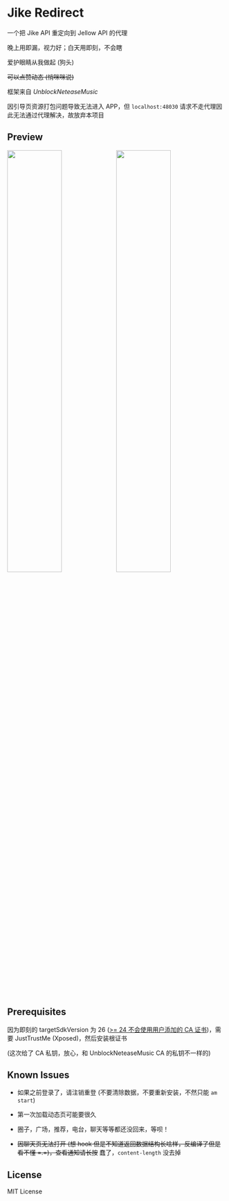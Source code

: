 # Jike Redirect

一个把 Jike API 重定向到 Jellow API 的代理

晚上用即漏，视力好；白天用即刻，不会瞎

爱护眼睛从我做起 (狗头)

~~可以点赞动态 (悄咪咪说)~~

框架来自 *UnblockNeteaseMusic*

因引导页资源打包问题导致无法进入 APP，但 `localhost:48030` 请求不走代理因此无法通过代理解决，故放弃本项目

## Preview

<img src="https://user-images.githubusercontent.com/26399680/63162256-a33d4c00-c054-11e9-95e4-dd216ec8b8a6.jpg" width="50%"/><img src="https://user-images.githubusercontent.com/26399680/63162257-a3d5e280-c054-11e9-90bc-0f4bc3c2e1bd.jpg" width="50%"/>

## Prerequisites

因为即刻的 targetSdkVersion 为 26 ([>= 24 不会使用用户添加的 CA 证书](https://stackoverflow.com/a/40743463))，需要 JustTrustMe (Xposed)，然后安装根证书

(这次给了 CA 私钥，放心，和 UnblockNeteaseMusic CA 的私钥不一样的)

## Known Issues

- 如果之前登录了，请注销重登 (不要清除数据，不要重新安装，不然只能 `am start`)

- 第一次加载动态页可能要很久

- 圈子，广场，推荐，电台，聊天等等都还没回来，等呗！

- ~~因聊天页无法打开 (想 hook 但是不知道返回数据结构长啥样，反编译了但是看不懂 =.=)，查看通知请长按~~ 蠢了，`content-length` 没去掉

## License

MIT License
